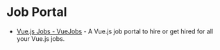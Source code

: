 # Job Portal

- [Vue.js Jobs - VueJobs](https://vuejobs.com/) - A Vue.js job portal to hire or get hired for all your Vue.js jobs.
